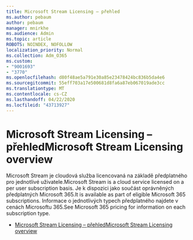 ```yaml
---
title: Microsoft Stream Licensing – přehled
ms.author: pebaum
author: pebaum
manager: mnirkhe
ms.audience: Admin
ms.topic: article
ROBOTS: NOINDEX, NOFOLLOW
localization_priority: Normal
ms.collection: Adm_O365
ms.custom:
- "9001693"
- "3770"
ms.openlocfilehash: d80f48ae5a791e30a85e23478424bc836b5da4e6
ms.sourcegitcommit: 55eff703a17e500681d8fa6a87eb067019ade3cc
ms.translationtype: MT
ms.contentlocale: cs-CZ
ms.lasthandoff: 04/22/2020
ms.locfileid: "43713927"
---
```

# <a name="microsoft-stream-licensing-overview"></a><span data-ttu-id="87a80-102">Microsoft Stream Licensing – přehled</span><span class="sxs-lookup"><span data-stu-id="87a80-102">Microsoft Stream Licensing overview</span></span>

<span data-ttu-id="87a80-103">Microsoft Stream je cloudová služba licencovaná na základě předplatného pro jednotlivé uživatele.</span><span class="sxs-lookup"><span data-stu-id="87a80-103">Microsoft Stream is a cloud service licensed on a per user subscription basis.</span></span> <span data-ttu-id="87a80-104">Je k dispozici jako součást oprávněných předplatných Microsoft 365.</span><span class="sxs-lookup"><span data-stu-id="87a80-104">It is available as part of eligible Microsoft 365 subscriptions.</span></span> <span data-ttu-id="87a80-105">Informace o jednotlivých typech předplatného najdete v cenách Microsoftu 365.</span><span class="sxs-lookup"><span data-stu-id="87a80-105">See Microsoft 365 pricing for information on each subscription type.</span></span>

- [<span data-ttu-id="87a80-106">Microsoft Stream Licensing – přehled</span><span class="sxs-lookup"><span data-stu-id="87a80-106">Microsoft Stream Licensing overview</span></span>](https://docs.microsoft.com/stream/license-overview)